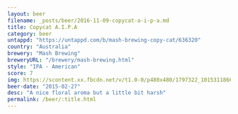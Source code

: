 ```yaml
---
layout: beer
filename: _posts/beer/2016-11-09-copycat-a-i-p-a.md
title: Copycat A.I.P.A
category: beer
untappd: "https://untappd.com/b/mash-brewing-copy-cat/636320"
country: "Australia"
brewery: "Mash Brewing"
breweryURL: "/brewery/mash-brewing.html"
style: "IPA - American"
score: 7
img: https://scontent.xx.fbcdn.net/v/t1.0-0/p480x480/1797322_10153118666983745_5915201915827958878_n.jpg?oh=01dca258f693c562ab74cbb4e8449e71&oe=59393EBD
beer-date: "2015-02-27"
desc: "A nice floral aroma but a little bit harsh"
permalink: /beer/:title.html
---
```

